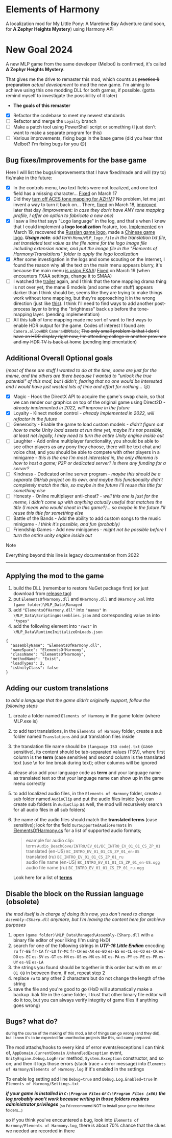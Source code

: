 # Elements of Harmony
A localization mod for My Little Pony: A Maretime Bay Adventure (and soon, for **A Zephyr Heights Mystery**) using Harmony API

# New Goal 2024
A new MLP game from the same developer (Melbot) is confirmed, it's called **A Zephyr Heights Mystery**.

That gives me the drive to remaster this mod, which counts as ~~practice & preparation~~ *actual development* to mod the new game.
I'm aiming to achieve using this one modding DLL for both games, if possible. (gotta remind myself to investigate the possibility of it later)

- **The goals of this remaster**

- [x] Refactor the codebase to meet my newest standards
- [ ] Refactor and merge the `Loyalty` branch
- [ ] Make a patch tool using PowerShell script or something (I just don't want to make a separate program for this)
- [ ] Various improvements, fixing bugs in the base game (did you hear that Melbot? I'm fixing bugs for you :wink:)

## Bug fixes/Improvements for the base game

Here I will list the bugs/improvements that I have fixed/made and will (try to) fix/make in the future:

- [x] In the controls menu, two text fields were not localized, and one text field has a missing character... [Fixed](https://github.com/wd357dui/Elements-of-Harmony/blob/2a5923cbc1d3fa3228c5fb73f5897327704d5832/ElementsOfHarmony/Localization.cs#L523-L563) on March 17
- [x] Did they [turn off ACES tone mapping for AZHM](https://twitter.com/_DJTHED/status/1767448844374294534)? No problem, let me just invent a way to turn it back on... There, [fixed](https://github.com/wd357dui/Elements-of-Harmony/blob/36c7faa5e737312457d7e2b4177548a45698f455/ElementsOfHarmony/DirectXHook.cs#L320-L347) on March 18, [improved](https://github.com/wd357dui/Elements-of-Harmony/blob/4c6d5775d1d405f62ec779298657258b1b499ccb/ElementsOfHarmony/DirectXHook.cs#L322-L387) later that day *(improvement: in case they don't have ANY tone mapping profile, I offer an option to fabricate a new one)*
- [x] I saw a line that says "Logo language" in the log, and that's when I knew that I could implement a **logo localization** feature, too. [Implemented](https://github.com/wd357dui/Elements-of-Harmony/blob/4102f64e94fe77489219f200350835ac8305359a/ElementsOfHarmony/Localization.cs#L557-L611) on March 19, recovered the [Russian game logo](https://github.com/wd357dui/Elements-of-Harmony/blob/master/Assets/Localization/AMBA/ru/RUS_MLP_logo.png), made a [Chinese game logo](https://github.com/wd357dui/Elements-of-Harmony/blob/master/Assets/Localization/AMBA/zh-CN/CHI_MLP_logo.png). ***Usage note**: add term `Menu/MLP_logo_file` in the translation txt file, set translated text value as the file name for the logo image file including extension name, and put the image file in the "Elements of Harmony/Translations" folder to apply the logo localization*
- [x] After some investigation in the logs and some scouting on the Internet, I found the reason why all the text on the main menu appears blurry, it's because the main menu [is using FXAA](https://forum.unity.com/threads/tmpro-same-text-looks-fine-on-ui-but-blurry-in-3d.1077041/#post-6950597)! [Fixed](https://github.com/wd357dui/Elements-of-Harmony/blob/25f33e4213a21f1dab3988d33bbbbf199339e286/ElementsOfHarmony/Localization.cs#L652-L665) on March 19 (when encounters FXAA settings, change it to SMAA)
- [ ] I watched the [trailer](https://www.youtube.com/watch?v=cpE6W54yvg8) again, and I think that the tone mapping drama thing is not over yet, the mane 6 models (and some other stuff) appears darker than I think should be, seems like they are trying to make things work without tone mapping, but they're approaching it in the wrong direction (just like [this](https://twitter.com/_DJTHED/status/1585557117989433344)). I think I'll need to find ways to add another post-process layer to bring the "brightness" back up before the tone-mapping layer. (pending implementation)
- [ ] All this talk of tone mapping made me sort of want to find ways to enable HDR output for the game. Codes of interest I found are: `Camera.allowHDR` `CameraHDRMode`; ~~The only small problem is that I don't have an HDR display right now, I'm attending college in another province and my HDR TV is back at home~~ (pending implementation)

## Additional Overall Optional goals

(*most of these are stuff I wanted to do at the time, some are just for the meme, and the others are there because I wanted to "unlock the true potential" of this mod, but I didn't, fearing that no one would be interested and I would have just wasted lots of time and effort for nothing...* :cry:)

- [x] Magic - Hook the DirectX API to acquire the game's swap chain, so that we can render our graphics on top of the original game using Direct2D - *already implemented in 2022, will improve in the future*
- [x] Loyalty - Kinect motion control - *already implemented in 2022, will refactor in the future*
- [ ] Generosity - Enable the game to load custom models - *didn't figure out how to make Unity load assets at run time yet, maybe it's not possible, at least not legally, I may need to turn the entire Unity engine inside out*
- [ ] Laughter - Add online multiplayer functionality, you should be able to see other players as any pony they choose, there will be text chat and voice chat, and you should be able to compete with other players in a minigame - *this is the one I'm most interested in, the only dilemma is how to host a game; P2P or dedicated server? Is there any funding for a server?*
- [ ] Kindness - Dedicated online server program - *maybe this should be a separate GitHub project on its own, and maybe this functionality didn't completely match the title, so maybe in the future I'll reuse this title for something else*
- [ ] Honesty - Online multiplayer anti-cheat? - *well this one is just for the meme, I didn't come up with anything actually useful that matches the title (I mean who would cheat in this game?)... so maybe in the future I'll reuse this title for something else*
- [ ] Battle of the Bands - Add the ability to add custom songs to the music minigame - *I think it's possible, and fun (probably)*
- [ ] Friendship Games - Add new minigames - *might not be possible before I turn the entire unity engine inside out*

> [!NOTE]
> Everything beyond this line is legacy documentation from 2022

------

## Applying the mod to the game

1. build the DLL (remember to restore NuGet package first) (or just download from [release tag](https://github.com/wd357dui/Elements-of-Harmony/releases))
2. put `ElementsOfHarmony.dll` and `0Harmony.dll` and `0Harmony.xml` into `(game folder)\MLP_Data\Managed`
3. add `"ElementsOfHarmony.dll"` into `"names"` in `\MLP_Data\ScriptingAssemblies.json`
and corresponding value `16` into `"types"`
4. add the following element into `"root"` in `\MLP_Data\RuntimeInitializeOnLoads.json`
```
{
  "assemblyName": "ElementsOfHarmony.dll",
  "nameSpace": "ElementsOfHarmony",
  "className": "ElementsOfHarmony",
  "methodName": "Exist",
  "loadTypes": 2,
  "isUnityClass": false
}
```

## Adding our custom translations
*to add a language that the game didn't originally support, follow the following steps*
1. create a folder named `Elements of Harmony` in the game folder (where MLP.exe is)
2. to add text translations, in the `Elements of Harmony` folder, create a sub folder named `Translations` and put translation files inside
3. the translation file name should be `(language ISO code).txt` (case sensitive), its content should be tab-separated values (TSV), where first column is the **term** (case sensitive) and second column is the translated text (use \n for line break during text); other columns will be ignored
4. please also add your language code as **term** and your language name as translated text so that your language name can show up in the game menu correctly
5. to add localized audio files, in the `Elements of Harmony` folder, create a sub folder named `AudioClip` and put the audio files inside (you can create sub folders in `AudioClip` as well, the mod will recursively search for all audio files in all sub folders)
6. the name of the audio files should match the **translated terms** (case sensitive);
look for the field `OurSupportedAudioFormats` in [ElementsOfHarmony.cs](ElementsOfHarmony/ElementsOfHarmony.cs) for a list of supported audio formats; 
    >example for audio clip:<br>
    >term `Audio_BeachCove/INTRO/EV_01/BC_INTRO_EV_01_01_CS_ZP_01`<br>
    >translated (en-US) `BC_INTRO_EV_01_01_CS_ZP_01_en-US`<br>
    >translated (ru) `BC_INTRO_EV_01_01_CS_ZP_01_ru`<br>
    >audio file name (en-US) `BC_INTRO_EV_01_01_CS_ZP_01_en-US.ogg`<br>
    >audio file name (ru) `BC_INTRO_EV_01_01_CS_ZP_01_ru.ogg`<br>

    Look here for a list of **[terms](https://docs.google.com/spreadsheets/d/1-Qh_ZdBCHs9MmK423SHe68L2yfnijATV_edYO-vNyek/edit?usp=sharing)**

## Disable the block on the Russian language (obsolete)
*the mod itself is in charge of doing this now, you don't need to change `Assembly-CSharp.dll` anymore, but I'm leaving the content here for archieve purposes*
1. open `(game folder)\MLP_Data\Managed\Assembly-CSharp.dll` with a binary file editor of your liking (I'm using HxD)
2. search for one of the following strings in ***UTF-16 Little Endian*** encoding
`ru` `fr-BE` `fr-CA` `fr-LU` `fr-MC` `fr-CH` `es-AR` `es-BO` `es-ES` `es-CL` `es-CO` `es-CR` `es-DO` `es-EC` `es-SV` `es-GT` `es-HN` `es-US` `es-MX` `es-NI` `es-PA` `es-PY` `es-PE` `es-PR` `es-UY` `es-VE` `es-LA`
3. the strings you found should be together in this order but with `00 0B` or `01 0B` in between them, if not, repeat step 2
4. replace `ru` to any other 2 characters but do not change the length of the string
5. save the file and you're good to go (HxD will automatically make a backup .bak file in the same folder, I trust that other binary file editor will do it too, but you can always verify integrity of game files if anything goes wrong)

## Bugs? what do?
<sub>during the course of the making of this mod, a lot of things can go wrong (and they did), but I knew it's to be expected for unorthodox projects like this, so I came prepared.</sub>

The mod attachs/hooks to every kind of error events/exceptions I can think of, `AppDomain.CurrentDomain.UnhandledException` event, `UnityEngine.Debug.LogError` method, `System.Exception` constructor, and so on; and then it logs those errors (stack trace + error message) into `Elements of Harmony/Elements of Harmony.log` if it's enabled in the settings

To enable log setting add line `Debug=true` and `Debug.Log.Enabled=true` in `Elements of Harmony/Settings.txt`

***if your game is installed in `C:\Program Files` or `C:\Program Files (x86)` the log probably won't work because writing in those folders requires administrator privileges*** <sub>(so I'd recommend NOT to install your game into those folders...)</sub>

so if you think you've encountered a bug, look into `Elements of Harmony/Elements of Harmony.log`, there is about 70% chance that the clues we needed are recorded in there

